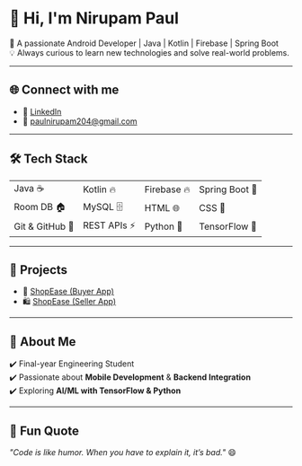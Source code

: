 # 👋 Hi, I'm Nirupam Paul  

🚀 A passionate Android Developer | Java | Kotlin | Firebase | Spring Boot  
💡 Always curious to learn new technologies and solve real-world problems.  

---

## 🌐 Connect with me  
- 💼 [LinkedIn](https://www.linkedin.com/in/nirupam-paul101)  
- 📧 paulnirupam204@gmail.com  

---

## 🛠️ Tech Stack  

<table>
  <tr>
    <td>Java ☕</td>
    <td>Kotlin 🔥</td>
    <td>Firebase 🔥</td>
    <td>Spring Boot 🌱</td>
  </tr>
  <tr>
    <td>Room DB 🏠</td>
    <td>MySQL 🗄️</td>
    <td>HTML 🌐</td>
    <td>CSS 🎨</td>
  </tr>
  <tr>
    <td>Git & GitHub 🐙</td>
    <td>REST APIs ⚡</td>
    <td>Python 🐍</td>
    <td>TensorFlow 🤖</td>
  </tr>
</table>  

---

## 📂 Projects  

- 🛒 [ShopEase (Buyer App)](https://github.com/101paul/ShopEase_frBuyer)  
- 🛍️ [ShopEase (Seller App)](https://github.com/101paul/ShopEase_frBuyer)  

---

## 🚀 About Me  
✔️ Final-year Engineering Student  
✔️ Passionate about **Mobile Development** & **Backend Integration**  
✔️ Exploring **AI/ML with TensorFlow & Python**  

---

## 🎨 Fun Quote  
_"Code is like humor. When you have to explain it, it’s bad."_ 😄  
